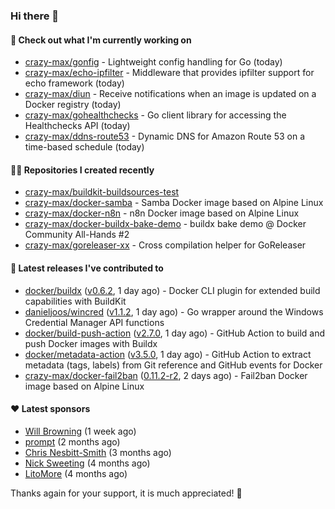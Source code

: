 ### Hi there 👋

#### 👷 Check out what I'm currently working on

- [crazy-max/gonfig](https://github.com/crazy-max/gonfig) - Lightweight config handling for Go (today)
- [crazy-max/echo-ipfilter](https://github.com/crazy-max/echo-ipfilter) - Middleware that provides ipfilter support for echo framework (today)
- [crazy-max/diun](https://github.com/crazy-max/diun) - Receive notifications when an image is updated on a Docker registry (today)
- [crazy-max/gohealthchecks](https://github.com/crazy-max/gohealthchecks) - Go client library for accessing the Healthchecks API (today)
- [crazy-max/ddns-route53](https://github.com/crazy-max/ddns-route53) - Dynamic DNS for Amazon Route 53 on a time-based schedule (today)

#### 👨‍💻 Repositories I created recently

- [crazy-max/buildkit-buildsources-test](https://github.com/crazy-max/buildkit-buildsources-test)
- [crazy-max/docker-samba](https://github.com/crazy-max/docker-samba) - Samba Docker image based on Alpine Linux
- [crazy-max/docker-n8n](https://github.com/crazy-max/docker-n8n) - n8n Docker image based on Alpine Linux
- [crazy-max/docker-buildx-bake-demo](https://github.com/crazy-max/docker-buildx-bake-demo) - buildx bake demo @ Docker Community All-Hands #2
- [crazy-max/goreleaser-xx](https://github.com/crazy-max/goreleaser-xx) - Cross compilation helper for GoReleaser

#### 🚀 Latest releases I've contributed to

- [docker/buildx](https://github.com/docker/buildx) ([v0.6.2](https://github.com/docker/buildx/releases/tag/v0.6.2), 1 day ago) - Docker CLI plugin for extended build capabilities with BuildKit
- [danieljoos/wincred](https://github.com/danieljoos/wincred) ([v1.1.2](https://github.com/danieljoos/wincred/releases/tag/v1.1.2), 1 day ago) - Go wrapper around the Windows Credential Manager API functions
- [docker/build-push-action](https://github.com/docker/build-push-action) ([v2.7.0](https://github.com/docker/build-push-action/releases/tag/v2.7.0), 1 day ago) - GitHub Action to build and push Docker images with Buildx
- [docker/metadata-action](https://github.com/docker/metadata-action) ([v3.5.0](https://github.com/docker/metadata-action/releases/tag/v3.5.0), 1 day ago) - GitHub Action to extract metadata (tags, labels) from Git reference and GitHub events for Docker
- [crazy-max/docker-fail2ban](https://github.com/crazy-max/docker-fail2ban) ([0.11.2-r2](https://github.com/crazy-max/docker-fail2ban/releases/tag/0.11.2-r2), 2 days ago) - Fail2ban Docker image based on Alpine Linux

#### ❤️ Latest sponsors
- [Will Browning](https://github.com/willbrowningme) (1 week ago)
- [prompt](https://github.com/pr-mpt) (2 months ago)
- [Chris Nesbitt-Smith](https://github.com/chrisns) (3 months ago)
- [Nick Sweeting](https://github.com/pirate) (4 months ago)
- [LitoMore](https://github.com/LitoMore) (4 months ago)

Thanks again for your support, it is much appreciated! 🙏
